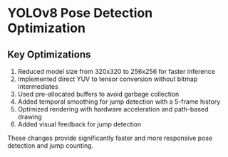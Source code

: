 # YOLOv8 Pose Detection Optimization
## Key Optimizations

1. Reduced model size from 320x320 to 256x256 for faster inference
2. Implemented direct YUV to tensor conversion without bitmap intermediates
3. Used pre-allocated buffers to avoid garbage collection
4. Added temporal smoothing for jump detection with a 5-frame history
5. Optimized rendering with hardware acceleration and path-based drawing
6. Added visual feedback for jump detection

These changes provide significantly faster and more responsive pose detection and jump counting.

